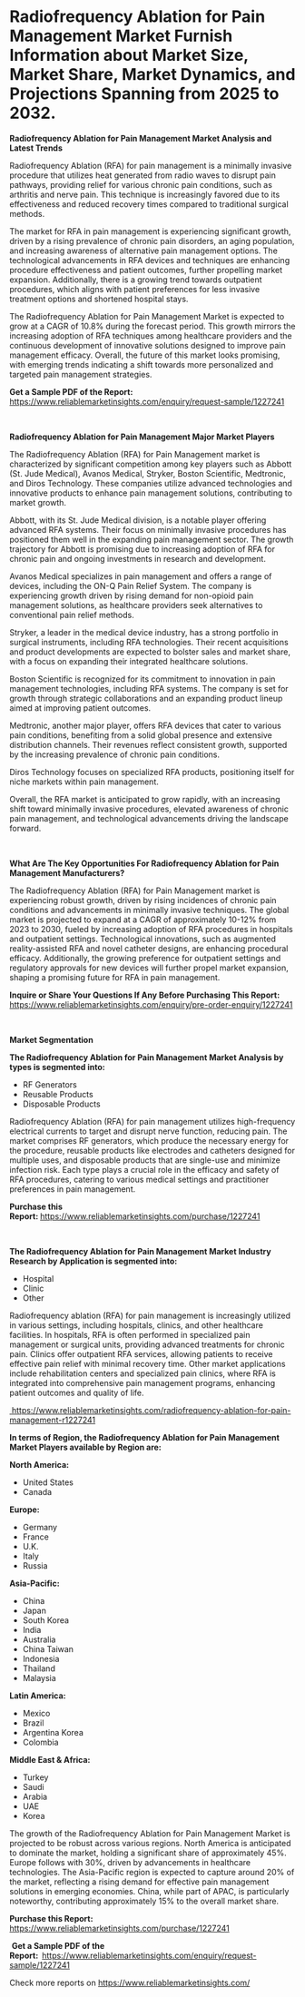 <p><h1>Radiofrequency Ablation for Pain Management Market Furnish Information about Market Size, Market Share, Market Dynamics, and Projections Spanning from 2025 to 2032.</h1></p><p><strong>Radiofrequency Ablation for Pain Management Market Analysis and Latest Trends</strong></p>
<p><p>Radiofrequency Ablation (RFA) for pain management is a minimally invasive procedure that utilizes heat generated from radio waves to disrupt pain pathways, providing relief for various chronic pain conditions, such as arthritis and nerve pain. This technique is increasingly favored due to its effectiveness and reduced recovery times compared to traditional surgical methods.</p><p>The market for RFA in pain management is experiencing significant growth, driven by a rising prevalence of chronic pain disorders, an aging population, and increasing awareness of alternative pain management options. The technological advancements in RFA devices and techniques are enhancing procedure effectiveness and patient outcomes, further propelling market expansion. Additionally, there is a growing trend towards outpatient procedures, which aligns with patient preferences for less invasive treatment options and shortened hospital stays.</p><p>The Radiofrequency Ablation for Pain Management Market is expected to grow at a CAGR of 10.8% during the forecast period. This growth mirrors the increasing adoption of RFA techniques among healthcare providers and the continuous development of innovative solutions designed to improve pain management efficacy. Overall, the future of this market looks promising, with emerging trends indicating a shift towards more personalized and targeted pain management strategies.</p></p>
<p><strong>Get a Sample PDF of the Report:&nbsp;</strong> <a href="https://www.reliablemarketinsights.com/enquiry/request-sample/1227241?utm_campaign=2206&utm_medium=2&utm_source=Github&utm_content=ia&utm_term=03032025&utm_id=radiofrequency-ablation-for-pain-management">https://www.reliablemarketinsights.com/enquiry/request-sample/1227241</a></p>
<p>&nbsp;</p>
<p><strong>Radiofrequency Ablation for Pain Management Major Market Players</strong></p>
<p><p>The Radiofrequency Ablation (RFA) for Pain Management market is characterized by significant competition among key players such as Abbott (St. Jude Medical), Avanos Medical, Stryker, Boston Scientific, Medtronic, and Diros Technology. These companies utilize advanced technologies and innovative products to enhance pain management solutions, contributing to market growth.</p><p>Abbott, with its St. Jude Medical division, is a notable player offering advanced RFA systems. Their focus on minimally invasive procedures has positioned them well in the expanding pain management sector. The growth trajectory for Abbott is promising due to increasing adoption of RFA for chronic pain and ongoing investments in research and development.</p><p>Avanos Medical specializes in pain management and offers a range of devices, including the ON-Q Pain Relief System. The company is experiencing growth driven by rising demand for non-opioid pain management solutions, as healthcare providers seek alternatives to conventional pain relief methods.</p><p>Stryker, a leader in the medical device industry, has a strong portfolio in surgical instruments, including RFA technologies. Their recent acquisitions and product developments are expected to bolster sales and market share, with a focus on expanding their integrated healthcare solutions.</p><p>Boston Scientific is recognized for its commitment to innovation in pain management technologies, including RFA systems. The company is set for growth through strategic collaborations and an expanding product lineup aimed at improving patient outcomes.</p><p>Medtronic, another major player, offers RFA devices that cater to various pain conditions, benefiting from a solid global presence and extensive distribution channels. Their revenues reflect consistent growth, supported by the increasing prevalence of chronic pain conditions.</p><p>Diros Technology focuses on specialized RFA products, positioning itself for niche markets within pain management.</p><p>Overall, the RFA market is anticipated to grow rapidly, with an increasing shift toward minimally invasive procedures, elevated awareness of chronic pain management, and technological advancements driving the landscape forward.</p></p>
<p>&nbsp;</p>
<p><strong>What Are The Key Opportunities For Radiofrequency Ablation for Pain Management Manufacturers?</strong></p>
<p><p>The Radiofrequency Ablation (RFA) for Pain Management market is experiencing robust growth, driven by rising incidences of chronic pain conditions and advancements in minimally invasive techniques. The global market is projected to expand at a CAGR of approximately 10-12% from 2023 to 2030, fueled by increasing adoption of RFA procedures in hospitals and outpatient settings. Technological innovations, such as augmented reality-assisted RFA and novel catheter designs, are enhancing procedural efficacy. Additionally, the growing preference for outpatient settings and regulatory approvals for new devices will further propel market expansion, shaping a promising future for RFA in pain management.</p></p>
<p><strong>Inquire or Share Your Questions If Any Before Purchasing This Report:</strong> <a href="https://www.reliablemarketinsights.com/enquiry/pre-order-enquiry/1227241?utm_campaign=2206&utm_medium=2&utm_source=Github&utm_content=ia&utm_term=03032025&utm_id=radiofrequency-ablation-for-pain-management">https://www.reliablemarketinsights.com/enquiry/pre-order-enquiry/1227241</a></p>
<p>&nbsp;</p>
<p><strong>Market Segmentation</strong></p>
<p><strong>The Radiofrequency Ablation for Pain Management Market Analysis by types is segmented into:</strong></p>
<p><ul><li>RF Generators</li><li>Reusable Products</li><li>Disposable Products</li></ul></p>
<p><p>Radiofrequency Ablation (RFA) for pain management utilizes high-frequency electrical currents to target and disrupt nerve function, reducing pain. The market comprises RF generators, which produce the necessary energy for the procedure, reusable products like electrodes and catheters designed for multiple uses, and disposable products that are single-use and minimize infection risk. Each type plays a crucial role in the efficacy and safety of RFA procedures, catering to various medical settings and practitioner preferences in pain management.</p></p>
<p><strong>Purchase this Report:&nbsp;</strong><a href="https://www.reliablemarketinsights.com/purchase/1227241?utm_campaign=2206&utm_medium=2&utm_source=Github&utm_content=ia&utm_term=03032025&utm_id=radiofrequency-ablation-for-pain-management">https://www.reliablemarketinsights.com/purchase/1227241</a></p>
<p>&nbsp;</p>
<p><strong>The Radiofrequency Ablation for Pain Management Market Industry Research by Application is segmented into:</strong></p>
<p><ul><li>Hospital</li><li>Clinic</li><li>Other</li></ul></p>
<p><p>Radiofrequency ablation (RFA) for pain management is increasingly utilized in various settings, including hospitals, clinics, and other healthcare facilities. In hospitals, RFA is often performed in specialized pain management or surgical units, providing advanced treatments for chronic pain. Clinics offer outpatient RFA services, allowing patients to receive effective pain relief with minimal recovery time. Other market applications include rehabilitation centers and specialized pain clinics, where RFA is integrated into comprehensive pain management programs, enhancing patient outcomes and quality of life.</p></p>
<p><a href="https://www.reliablemarketinsights.com/radiofrequency-ablation-for-pain-management-r1227241?utm_campaign=2206&utm_medium=2&utm_source=Github&utm_content=ia&utm_term=03032025&utm_id=radiofrequency-ablation-for-pain-management">&nbsp;https://www.reliablemarketinsights.com/radiofrequency-ablation-for-pain-management-r1227241</a></p>
<p><strong>In terms of Region, the Radiofrequency Ablation for Pain Management Market Players available by Region are:</strong></p>
<p>
    <p> <strong> North America: </strong>
        <ul>
            <li>United States</li>
            <li>Canada</li>
        </ul>
        </p> 
    <p> <strong> Europe: </strong>
        <ul>
            <li>Germany</li>
            <li>France</li>
            <li>U.K.</li>
            <li>Italy</li>
            <li>Russia</li>
        </ul>
        </p> 
    <p> <strong> Asia-Pacific: </strong>
        <ul>
            <li>China</li>
            <li>Japan</li>
            <li>South Korea</li>
            <li>India</li>
            <li>Australia</li>
            <li>China Taiwan</li>
            <li>Indonesia</li>
            <li>Thailand</li>
            <li>Malaysia</li>
        </ul>
        </p> 
    <p> <strong> Latin America: </strong>
        <ul>
            <li>Mexico</li>
            <li>Brazil</li>
            <li>Argentina Korea</li>
            <li>Colombia</li>
        </ul>
        </p> 
    <p> <strong> Middle East & Africa: </strong>
        <ul>
            <li>Turkey</li>
            <li>Saudi</li>
            <li>Arabia</li>
            <li>UAE</li>
            <li>Korea</li>
        </ul>
    </p>
    </p>
<p><p>The growth of the Radiofrequency Ablation for Pain Management Market is projected to be robust across various regions. North America is anticipated to dominate the market, holding a significant share of approximately 45%. Europe follows with 30%, driven by advancements in healthcare technologies. The Asia-Pacific region is expected to capture around 20% of the market, reflecting a rising demand for effective pain management solutions in emerging economies. China, while part of APAC, is particularly noteworthy, contributing approximately 15% to the overall market share.</p></p>
<p><strong>Purchase this Report: </strong><a href="https://www.reliablemarketinsights.com/purchase/1227241?utm_campaign=2206&utm_medium=2&utm_source=Github&utm_content=ia&utm_term=03032025&utm_id=radiofrequency-ablation-for-pain-management">https://www.reliablemarketinsights.com/purchase/1227241</a></p>
<p>&nbsp;<strong>Get a Sample PDF of the Report:&nbsp;&nbsp;</strong><a href="https://www.reliablemarketinsights.com/enquiry/request-sample/1227241?utm_campaign=2206&utm_medium=2&utm_source=Github&utm_content=ia&utm_term=03032025&utm_id=radiofrequency-ablation-for-pain-management">https://www.reliablemarketinsights.com/enquiry/request-sample/1227241</a></p>
<p><strong></strong></p>
<p>Check more reports on <a href="https://www.reliablemarketinsights.com/?utm_campaign=2206&utm_medium=2&utm_source=Github&utm_content=ia&utm_term=03032025&utm_id=radiofrequency-ablation-for-pain-management">https://www.reliablemarketinsights.com/</a></p>